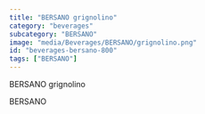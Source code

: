 ```yaml
---
title: "BERSANO grignolino"
category: "beverages"
subcategory: "BERSANO"
image: "media/Beverages/BERSANO/grignolino.png"
id: "beverages-bersano-800"
tags: ["BERSANO"]
---
```


BERSANO grignolino

BERSANO

